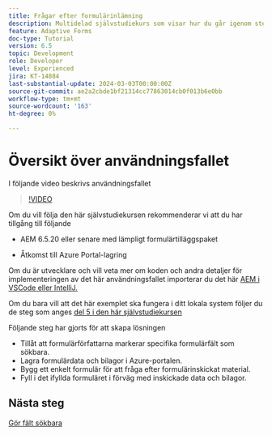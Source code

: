```yaml
---
title: Frågar efter formulärinlämning
description: Multidelad självstudiekurs som visar hur du går igenom stegen för att fråga efter formuläröverföringar som lagras i Azure Portal
feature: Adaptive Forms
doc-type: Tutorial
version: 6.5
topic: Development
role: Developer
level: Experienced
jira: KT-14884
last-substantial-update: 2024-03-03T00:00:00Z
source-git-commit: ae2a2cbde1bf21314cc77863014cb0f013b6e0bb
workflow-type: tm+mt
source-wordcount: '163'
ht-degree: 0%

---
```


# Översikt över användningsfallet

I följande video beskrivs användningsfallet

>[!VIDEO](https://video.tv.adobe.com/v/3427096?learn=on)


Om du vill följa den här självstudiekursen rekommenderar vi att du har tillgång till följande

* AEM 6.5.20 eller senare med lämpligt formulärtilläggspaket

* Åtkomst till Azure Portal-lagring



Om du är utvecklare och vill veta mer om koden och andra detaljer för implementeringen av det här användningsfallet importerar du det här [AEM i VSCode eller IntelliJ.](assets/azuredemoproject.zip)

Om du bara vill att det här exemplet ska fungera i ditt lokala system följer du de steg som anges [del 5 i den här självstudiekursen](./part5.md)

Följande steg har gjorts för att skapa lösningen

* Tillåt att formulärförfattarna markerar specifika formulärfält som sökbara.
* Lagra formulärdata och bilagor i Azure-portalen.
* Bygg ett enkelt formulär för att fråga efter formulärinskickat material.
* Fyll i det ifyllda formuläret i förväg med inskickade data och bilagor.

## Nästa steg

[Gör fält sökbara](./part1.md)





